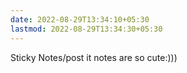 ```yaml
---
date: 2022-08-29T13:34:10+05:30
lastmod: 2022-08-29T13:34:30+05:30
---
```


Sticky Notes/post it notes are so cute:)))
